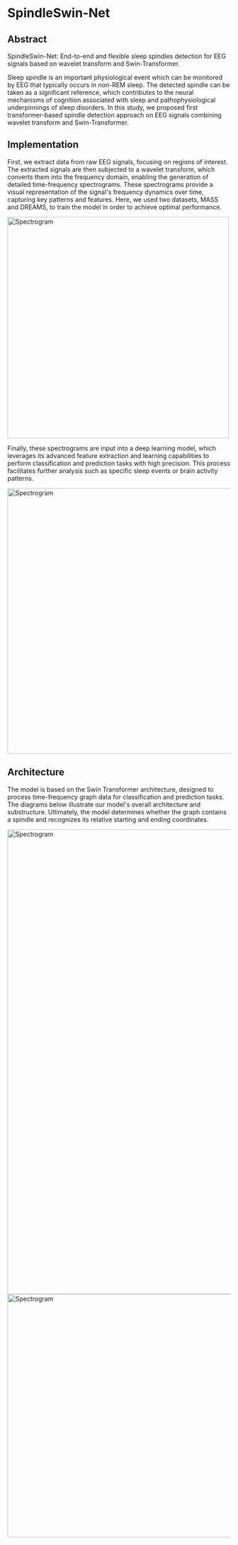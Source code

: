# SpindleSwin-Net

## Abstract

SpindleSwin-Net: End-to-end and flexible sleep spindles detection for EEG signals based on wavelet transform and Swin-Transformer.

Sleep spindle is an important physiological event which can be monitored by EEG that typically occurs in non-REM sleep. The detected spindle can be taken as a significant reference, which contributes to the neural mechanisms of cognition associated with sleep and pathophysiological underpinnings of sleep disorders. In this study, we proposed first transformer-based spindle detection approach on EEG signals combining wavelet transform and Swin-Transformer.

## Implementation

First, we extract data from raw EEG signals, focusing on regions of interest. The extracted signals are then subjected to a wavelet transform, which converts them into the frequency domain, enabling the generation of detailed time-frequency spectrograms. These spectrograms provide a visual representation of the signal's frequency dynamics over time, capturing key patterns and features. Here, we used two datasets, MASS and DREAMS, to train the model in order to achieve optimal performance. 


<img src="https://github.com/user-attachments/assets/a6ff6975-2ceb-4582-be66-02dc11797b2a" alt="Spectrogram" width="500">

Finally, these spectrograms are input into a deep learning model, which leverages its advanced feature extraction and learning capabilities to perform classification and prediction tasks with high precision. This process facilitates further analysis such as specific sleep events or brain activity patterns.


<img src="https://github.com/user-attachments/assets/2febfaf1-a72b-4127-8230-36e698f7cde7" alt="Spectrogram" width="600">

## Architecture

The model is based on the Swin Transformer architecture, designed to process time-frequency graph data for classification and prediction tasks. The diagrams below illustrate our model's overall architecture and substructure. Ultimately, the model determines whether the graph contains a spindle and recognizes its relative starting and ending coordinates.

<img src="https://github.com/user-attachments/assets/0f1a73f0-9c2b-4768-ad46-f51261dfe5b7" alt="Spectrogram" width="1050">


<img src="https://github.com/user-attachments/assets/c9f5c992-3cd1-4197-a20b-55d159fba9cf" alt="Spectrogram" width="550">
